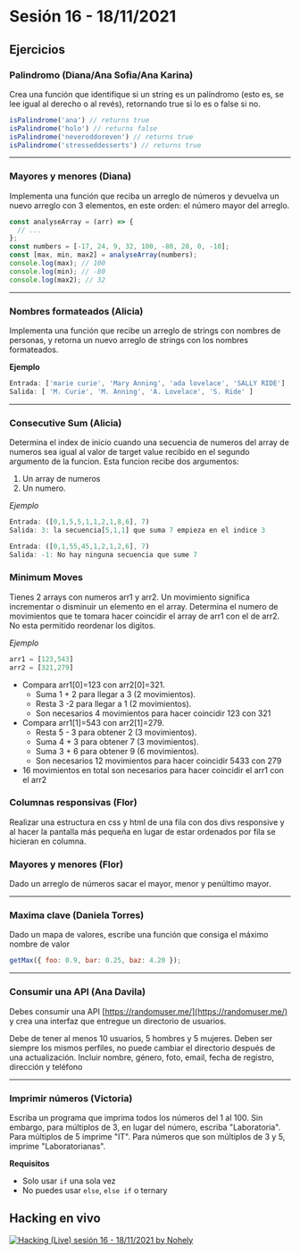 # Sesión 16 - 18/11/2021

## Ejercicios

### Palindromo (Diana/Ana Sofia/Ana Karina)

Crea una función que identifique si un string es un palíndromo (esto es, se lee igual al derecho o al revés), retornando true si lo es o false si no.

```js
isPalindrome('ana') // returns true
isPalindrome('holo') // returns false
isPalindrome('neveroddoreven') // returns true
isPalindrome('stresseddesserts') // returns true
```

---

### Mayores y menores (Diana)

Implementa una función que reciba un arreglo de números y devuelva un nuevo arreglo
con 3 elementos, en este orden:
el número mayor del arreglo.

```js
const analyseArray = (arr) => {
  // ...
};
const numbers = [-17, 24, 9, 32, 100, -80, 28, 0, -10];
const [max, min, max2] = analyseArray(numbers);
console.log(max); // 100
console.log(min); // -80
console.log(max2); // 32
```

---

### Nombres formateados (Alicia)

Implementa una función que recibe un arreglo de strings con nombres de personas, y retorna un nuevo arreglo de strings con los nombres formateados.

__Ejemplo__

```js
Entrada: ['marie curie', 'Mary Anning', 'ada lovelace', 'SALLY RIDE']
Salida: [ 'M. Curie', 'M. Anning', 'A. Lovelace', 'S. Ride' ]
```

---

### Consecutive Sum (Alicia)

Determina el index de inicio cuando una secuencia de numeros del array de numeros sea igual al valor de target value recibido en el segundo argumento de la funcion. Esta funcion recibe dos argumentos:
   1. Un array de numeros
   2. Un numero.

_Ejemplo_ 

```js
Entrada: ([0,1,5,5,1,1,2,1,8,6], 7)
Salida: 3: la secuencia[5,1,1] que suma 7 empieza en el indice 3

Entrada: ([0,1,55,45,1,2,1,2,6], 7)
Salida: -1: No hay ninguna secuencia que sume 7
```
### Minimum Moves

Tienes 2 arrays con numeros arr1 y arr2. Un movimiento significa incrementar o disminuir un elemento en el array. Determina el numero de movimientos que te
tomara hacer coincidir el array de arr1 con el de arr2. No esta permitido reordenar los digitos.

_Ejemplo_
```js
arr1 = [123,543]
arr2 = [321,279]
```
  * Compara arr1[0]=123 con arr2[0]=321.
     * Suma 1 + 2 para llegar a 3 (2 movimientos).
     * Resta 3 -2 para llegar a 1 (2 movimientos).
     * Son necesarios 4 movimientos para hacer coincidir 123 con 321
  * Compara arr1[1]=543 con arr2[1]=279.
     * Resta 5 - 3 para obtener 2 (3 movimientos).
     * Suma 4 + 3 para obtener 7 (3 movimientos).
     * Suma 3 + 6 para obtener 9 (6 movimientos).
     * Son necesarios 12 movimientos para hacer coincidir 5433 con 279
  * 16 movimientos en total son necesarios para hacer coincidir el arr1 con el arr2
 
 ### Columnas responsivas (Flor)

Realizar una estructura en css y html de una fila con dos divs responsive  y al hacer la pantalla más pequeña en lugar de estar ordenados por fila se hicieran en columna.

### Mayores y menores (Flor)

Dado un arreglo de números sacar el mayor, menor y penúltimo mayor.

---

### Maxima clave (Daniela Torres)

Dado un mapa de valores, escribe una función que consiga el máximo nombre de valor

```js
getMax({ foo: 0.9, bar: 0.25, baz: 4.20 });
```

---

### Consumir una API (Ana Davila)

Debes consumir una  API [https://randomuser.me/](https://randomuser.me/) y crea una interfaz que entregue un directorio de usuarios.

Debe de tener al menos 10 usuarios, 5 hombres y 5 mujeres. Deben ser siempre los mismos perfiles, no puede cambiar el directorio después de una actualización. Incluir nombre, género, foto, email, fecha de registro, dirección y teléfono

---

### Imprimir números (Victoria)

Escriba un programa que imprima todos los números del 1 al 100.
Sin embargo, para múltiplos de 3, en lugar del número, escriba "Laboratoria".
Para múltiplos de 5 imprime "IT".
Para números que son múltiplos de 3 y 5, imprime "Laboratorianas".

__Requisitos__

* Solo usar `if` una sola vez
* No puedes usar `else`, `else if` o ternary

## Hacking en vivo

[![Hacking (Live) sesión 16 -  18/11/2021 by Nohely](https://i3.ytimg.com/vi/1d6ISoJeRBY/hqdefault.jpg)](https://www.youtube.com/watch?v=1d6ISoJeRBY)
